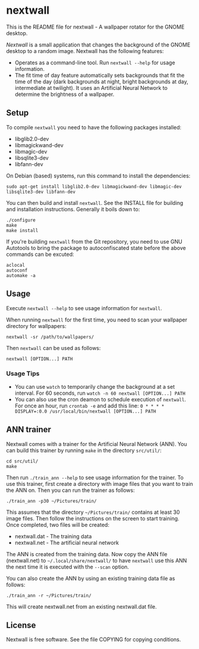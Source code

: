 # nextwall

This is the README file for nextwall - A wallpaper rotator for the GNOME
desktop.

*Nextwall* is a small application that changes the background of the GNOME
desktop to a random image. Nextwall has the following features:

* Operates as a command-line tool. Run `nextwall --help` for usage information.
* The fit time of day feature automatically sets backgrounds that fit the time
  of the day (dark backgrounds at night, bright backgrounds at day,
  intermediate at twilight). It uses an Artificial Neural Network to determine
  the brightness of a wallpaper.


## Setup

To compile `nextwall` you need to have the following packages installed:

* libglib2.0-dev
* libmagickwand-dev
* libmagic-dev
* libsqlite3-dev
* libfann-dev

On Debian (based) systems, run this command to install the dependencies:

    sudo apt-get install libglib2.0-dev libmagickwand-dev libmagic-dev libsqlite3-dev libfann-dev

You can then build and install `nextwall`. See the INSTALL file for building
and installation instructions. Generally it boils down to:

    ./configure
    make
    make install

If you're building `nextwall` from the Git repository, you need to use GNU
Autotools to bring the package to autoconfiscated state before the above
commands can be excuted:

	aclocal
	autoconf
	automake -a


## Usage

Execute `nextwall --help` to see usage information for `nextwall`.

When running `nextwall` for the first time, you need to scan your wallpaper
directory for wallpapers:

	nextwall -sr /path/to/wallpapers/

Then `nextwall` can be used as follows:

	nextwall [OPTION...] PATH


### Usage Tips

* You can use `watch` to temporarily change the background at a set interval.
  For 60 seconds, run `watch -n 60 nextwall [OPTION...] PATH`
* You can also use the cron deamon to schedule execution of `nextwall`. For
  once an hour, run `crontab -e` and add this line:
  ``0 * * * * DISPLAY=:0.0 /usr/local/bin/nextwall [OPTION...] PATH``


## ANN trainer

Nextwall comes with a trainer for the Artificial Neural Network (ANN). You can
build this trainer by running `make` in the directory `src/util/`:

    cd src/util/
	make

Then run `./train_ann --help` to see usage information for the trainer. To use
this trainer, first create a directory with image files that you want to train
the ANN on. Then you can run the trainer as follows:

    ./train_ann -p30 ~/Pictures/train/

This assumes that the directory `~/Pictures/train/` contains at least 30 image
files. Then follow the instructions on the screen to start training. Once
completed, two files will be created:

* nextwall.dat - The training data
* nextwall.net - The artificial neural network

The ANN is created from the training data. Now copy the ANN file (nextwall.net)
to `~/.local/share/nextwall/` to have `nextwall` use this ANN the next time
it is executed with the `--scan` option.

You can also create the ANN by using an existing training data file as
follows:

    ./train_ann -r ~/Pictures/train/

This will create nextwall.net from an existing nextwall.dat file.

## License

Nextwall is free software. See the file COPYING for copying conditions.

